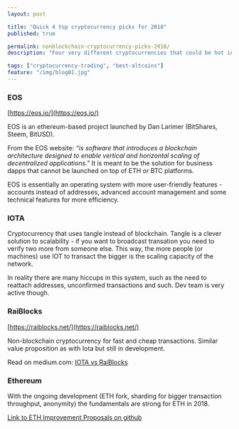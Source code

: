```yaml
---
layout: post

title: "Quick 4 top cryptocurrency picks for 2018"
published: true

permalink: nonblockchain-cryptocurrency-picks-2018/
description: "Four very different cryptocurrencies that could be hot in 2018."

tags: ["cryptocurrency-trading", "best-altcoins"]
feature: "/img/blog01.jpg"
---
```


### EOS

[https://eos.io/](https://eos.io/)

EOS is an ethereum-based project launched by Dan Larimer (BitShares, Steem, BitUSD).

From the EOS website: *“is software that introduces a blockchain architecture designed to enable vertical and horizontal scaling of decentralized applications.”* It is meant to be the solution for business dapps that cannot be launched on top of ETH or BTC platforms.

EOS is essentially an operating system with more user-friendly features - accounts instead of addresses, advanced account management and some technical features for more efficiency.

### IOTA

Cryptocurrency that uses tangle instead of blockchain. Tangle is a clever solution to scalability - if you want to broadcast transation you need to verify two more from someone else. This way, the more people (or machines) use IOT to transact the bigger is the scaling capacity of the network.

In reality there are many hiccups in this system, such as the need to reattach addresses, unconfirmed transactions and such. Dev team is very active though.

### RaiBlocks

[https://raiblocks.net/](https://raiblocks.net/)

Non-blockchain cryptocurrency for fast and cheap transactions. Similar value proposition as with Iota but still in development.

Read on medium.com: [IOTA vs RaiBlocks](https://hackernoon.com/iota-vs-raiblocks-413679bb4c3e)


### Ethereum

With the ongoing development (ETH fork, sharding for bigger transaction throughput, anonymity) the fundamentals are strong for ETH in 2018.

[Link to ETH Improvement Proposals on github](https://github.com/ethereum/EIPs)
